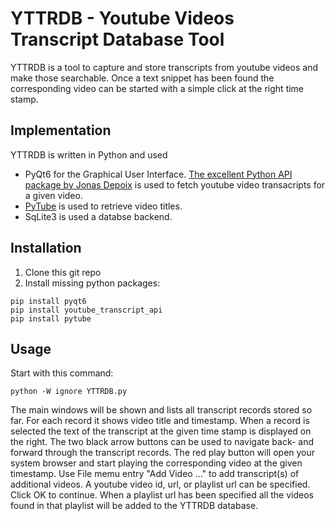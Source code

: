 # YTTRDB - Youtube Videos Transcript Database Tool
YTTRDB is a tool to capture and store transcripts from youtube videos and make those searchable. Once a text snippet has been found the corresponding video can be started with a simple click at the right time stamp.

  ## Implementation
  YTTRDB is written in Python and used
  * PyQt6 for the Graphical User Interface. [The excellent Python API package by Jonas Depoix](https://github.com/jdepoix/youtube-transcript-api) is used to fetch youtube video
  transacripts for a given video.
  * [PyTube](https://github.com/pytube/pytube) is used to retrieve video titles.
  * SqLite3 is used a databse backend.

  ## Installation

  1. Clone this git repo
  2. Install missing python packages:

  ```
  pip install pyqt6
  pip install youtube_transcript_api
  pip install pytube
  ```


  ## Usage
  Start with this command:
  ```
  python -W ignore YTTRDB.py
  ```

  The main windows will be shown and lists all transcript records stored so far. For each record it shows video title and timestamp. When a record is selected the text of the transcript at the given time stamp is displayed on the right.
  The two black arrow buttons can be used to navigate back- and forward through the transcript records. The red play button will open your system browser and start playing the corresponding video at the given timestamp.
  Use File memu entry "Add Video ..." to add transcript(s) of additional videos. A youtube video id, url, or playlist url can be specified. Click OK to continue. When a playlist url has been specified all the videos found in that playlist will be added to the YTTRDB database.


